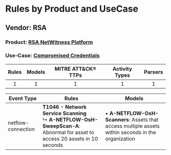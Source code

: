 Rules by Product and UseCase
============================
Vendor: RSA
-----------
### Product: [RSA NetWitness Platform](../ds_rsa_rsa_netwitness_platform.md)
### Use-Case: [Compromised Credentials](../../../../UseCases/uc_compromised_credentials.md)

| Rules | Models | MITRE ATT&CK® TTPs | Activity Types | Parsers |
|:-----:|:------:|:------------------:|:--------------:|:-------:|
|   1   |   1    |         1          |       1        |    1    |

| Event Type         | Rules    | Models    |
| ---- | ---- | ---- |
| netflow-connection | <b>T1046 - Network Service Scanning</b><br> ↳ <b>A-NETFLOW-OsH-SweepScan-A</b>: Abnormal for asset to access 20 assets in 10 seconds |  • <b>A-NETFLOW-OsH-Scanners</b>: Assets that access multiple assets within seconds in the organization |